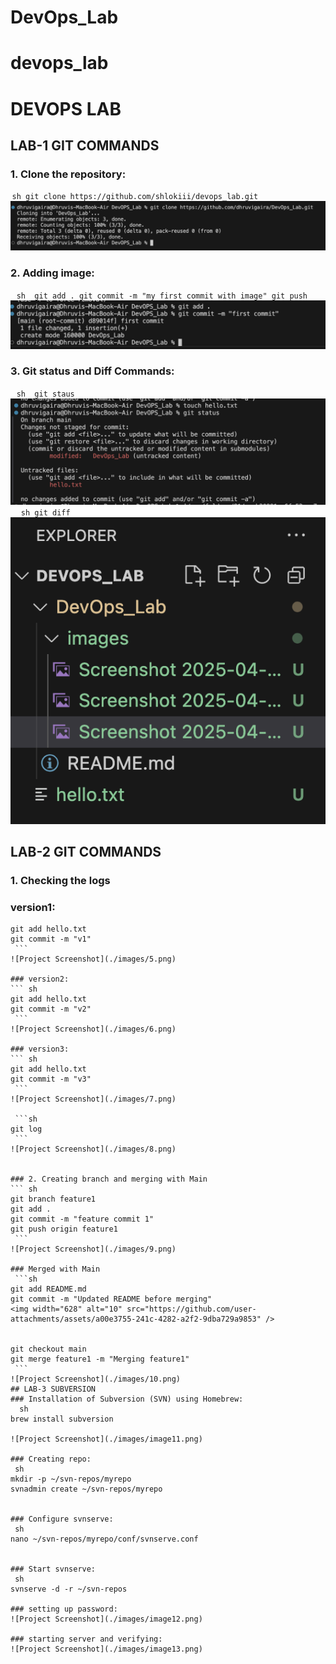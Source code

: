 # DevOps_Lab
# devops_lab
# DEVOPS LAB
## LAB-1 GIT COMMANDS

### 1. Clone the repository:
⁠ ```sh
git clone https://github.com/shlokiii/devops_lab.git
 ⁠⁠ ```
![Project Screenshot](./images/1.png)


### 2. Adding image:
⁠⁠ ``` sh 
git add .
git commit -m "my first commit with image"
git push
 ⁠⁠ ```
![Project Screenshot](./images/2.png)


### 3. Git status and Diff Commands:
⁠⁠ ``` sh 
git staus
 ⁠⁠ ```
![Project Screenshot](./images/3.png)
⁠ ```
⁠ sh
git diff
 ⁠⁠ ```
![Project Screenshot](./images/4.png)

## LAB-2 GIT COMMANDS
### 1. Checking the logs
### version1:
```⁠ sh
git add hello.txt
git commit -m "v1"      
 ```
![Project Screenshot](./images/5.png)

### version2:
```⁠ sh
git add hello.txt
git commit -m "v2"      
 ⁠```
![Project Screenshot](./images/6.png)

### version3:
```⁠ sh
git add hello.txt
git commit -m "v3"      
 ⁠```
![Project Screenshot](./images/7.png)

⁠ ```sh
git log
 ⁠```
![Project Screenshot](./images/8.png)


### 2. Creating branch and merging with Main
```⁠ sh
git branch feature1
git add .
git commit -m "feature commit 1"
git push origin feature1
 ⁠```
![Project Screenshot](./images/9.png)

### Merged with Main
⁠ ```sh
git add README.md
git commit -m "Updated README before merging"
<img width="628" alt="10" src="https://github.com/user-attachments/assets/a00e3755-241c-4282-a2f2-9dba729a9853" />


git checkout main
git merge feature1 -m "Merging feature1"
 ⁠```
![Project Screenshot](./images/10.png)
## LAB-3 SUBVERSION
### Installation of Subversion (SVN) using Homebrew:
⁠  sh
brew install subversion
 ⁠
![Project Screenshot](./images/image11.png)

### Creating repo:
⁠ sh
mkdir -p ~/svn-repos/myrepo
svnadmin create ~/svn-repos/myrepo
 ⁠

### Configure svnserve:
⁠ sh
nano ~/svn-repos/myrepo/conf/svnserve.conf
 ⁠

### Start svnserve:
⁠ sh
svnserve -d -r ~/svn-repos
 ⁠
### setting up password:
![Project Screenshot](./images/image12.png)

### starting server and verifying:
![Project Screenshot](./images/image13.png)

